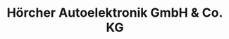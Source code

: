 ---
title: "Hörcher Autoelektronik GmbH & Co. KG"
url: /breklum/hoercher-autoelektronik-gmbh-und-co-kg/
shop: Autowerkstatt
---